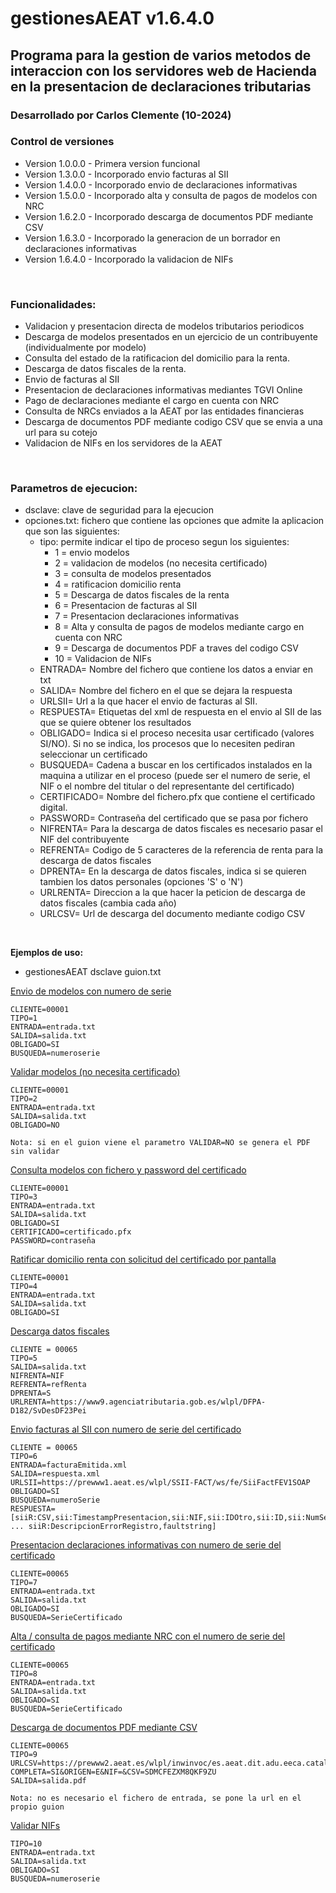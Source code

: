 # gestionesAEAT v1.6.4.0
## Programa para la gestion de varios metodos de interaccion con los servidores web de Hacienda en la presentacion de declaraciones tributarias

### Desarrollado por Carlos Clemente (10-2024)

### Control de versiones
- Version 1.0.0.0 - Primera version funcional
- Version 1.3.0.0 - Incorporado envio facturas al SII
- Version 1.4.0.0 - Incorporado envio de declaraciones informativas
- Version 1.5.0.0 - Incorporado alta y consulta de pagos de modelos con NRC
- Version 1.6.2.0 - Incorporado descarga de documentos PDF mediante CSV
- Version 1.6.3.0 - Incorporado la generacion de un borrador en declaraciones informativas
- Version 1.6.4.0 - Incorporado la validacion de NIFs
<br>

### Funcionalidades:
- Validacion y presentacion directa de modelos tributarios periodicos
- Descarga de modelos presentados en un ejercicio de un contribuyente (individualmente por modelo)
- Consulta del estado de la ratificacion del domicilio para la renta.
- Descarga de datos fiscales de la renta.
- Envio de facturas al SII
- Presentacion de declaraciones informativas mediantes TGVI Online
- Pago de declaraciones mediante el cargo en cuenta con NRC
- Consulta de NRCs enviados a la AEAT por las entidades financieras
- Descarga de documentos PDF mediante codigo CSV que se envia a una url para su cotejo
- Validacion de NIFs en los servidores de la AEAT
<br>

### Parametros de ejecucion:
* dsclave: clave de seguridad para la ejecucion
* opciones.txt: fichero que contiene las opciones que admite la aplicacion que son las siguientes:
	* tipo: permite indicar el tipo de proceso segun los siguientes:
		- 1 = envio modelos
		- 2 = validacion de modelos (no necesita certificado)
		- 3 = consulta de modelos presentados
		- 4 = ratificacion domicilio renta
		- 5 = Descarga de datos fiscales de la renta
		- 6 = Presentacion de facturas al SII
		- 7 = Presentacion declaraciones informativas
		- 8 = Alta y consulta de pagos de modelos mediante cargo en cuenta con NRC
		- 9 = Descarga de documentos PDF a traves del codigo CSV
		- 10 = Validacion de NIFs
	* ENTRADA= Nombre del fichero que contiene los datos a enviar en txt
	* SALIDA= Nombre del fichero en el que se dejara la respuesta
	* URLSII= Url a la que hacer el envio de facturas al SII.
	* RESPUESTA= Etiquetas del xml de respuesta en el envio al SII de las que se quiere obtener los resultados
	* OBLIGADO= Indica si el proceso necesita usar certificado (valores SI/NO). Si no se indica, los procesos que lo necesiten pediran seleccionar un certificado
	* BUSQUEDA= Cadena a buscar en los certificados instalados en la maquina a utilizar en el proceso (puede ser el numero de serie, el NIF o el nombre del titular o del representante del certificado)
	* CERTIFICADO= Nombre del fichero.pfx que contiene el certificado digital.
	* PASSWORD= Contraseña del certificado que se pasa por fichero
	* NIFRENTA= Para la descarga de datos fiscales es necesario pasar el NIF del contribuyente
	* REFRENTA= Codigo de 5 caracteres de la referencia de renta para la descarga de datos fiscales
	* DPRENTA= En la descarga de datos fiscales, indica si se quieren tambien los datos personales (opciones 'S' o 'N')
	* URLRENTA= Direccion a la que hacer la peticion de descarga de datos fiscales (cambia cada año)
	* URLCSV= Url de descarga del documento mediante codigo CSV
<br>

<b>Ejemplos de uso: </b>

- gestionesAEAT dsclave guion.txt

<u>Envio de modelos con numero de serie</u>
```
CLIENTE=00001
TIPO=1
ENTRADA=entrada.txt
SALIDA=salida.txt
OBLIGADO=SI
BUSQUEDA=numeroserie
```

<u>Validar modelos (no necesita certificado)</u>
```
CLIENTE=00001
TIPO=2
ENTRADA=entrada.txt
SALIDA=salida.txt
OBLIGADO=NO
	
Nota: si en el guion viene el parametro VALIDAR=NO se genera el PDF sin validar
```
<u>Consulta modelos con fichero y password del certificado</u>
```
CLIENTE=00001
TIPO=3
ENTRADA=entrada.txt
SALIDA=salida.txt
OBLIGADO=SI
CERTIFICADO=certificado.pfx
PASSWORD=contraseña
```
<u>Ratificar domicilio renta con solicitud del certificado por pantalla</u>
```
CLIENTE=00001
TIPO=4
ENTRADA=entrada.txt
SALIDA=salida.txt
OBLIGADO=SI
```
<u>Descarga datos fiscales</u>
```
CLIENTE = 00065
TIPO=5
SALIDA=salida.txt
NIFRENTA=NIF
REFRENTA=refRenta
DPRENTA=S
URLRENTA=https://www9.agenciatributaria.gob.es/wlpl/DFPA-D182/SvDesDF23Pei
```
<u>Envio facturas al SII con numero de serie del certificado</u>
```
CLIENTE = 00065
TIPO=6
ENTRADA=facturaEmitida.xml
SALIDA=respuesta.xml
URLSII=https://prewww1.aeat.es/wlpl/SSII-FACT/ws/fe/SiiFactFEV1SOAP
OBLIGADO=SI
BUSQUEDA=numeroSerie
RESPUESTA=[siiR:CSV,sii:TimestampPresentacion,sii:NIF,sii:IDOtro,sii:ID,sii:NumSerieFacturaEmisor ... siiR:DescripcionErrorRegistro,faultstring]
```

<u>Presentacion declaraciones informativas con numero de serie del certificado</u>
```
CLIENTE=00065
TIPO=7
ENTRADA=entrada.txt
SALIDA=salida.txt
OBLIGADO=SI
BUSQUEDA=SerieCertificado
```

<u>Alta / consulta de pagos mediante NRC con el numero de serie del certificado</u>
```
CLIENTE=00065
TIPO=8
ENTRADA=entrada.txt
SALIDA=salida.txt
OBLIGADO=SI
BUSQUEDA=SerieCertificado
```

<u>Descarga de documentos PDF mediante CSV</u>
```
CLIENTE=00065
TIPO=9
URLCSV=https://prewww2.aeat.es/wlpl/inwinvoc/es.aeat.dit.adu.eeca.catalogo.vis.VisualizaSc?COMPLETA=SI&ORIGEN=E&NIF=&CSV=SDMCFEZXM8QKF9ZU
SALIDA=salida.pdf	

Nota: no es necesario el fichero de entrada, se pone la url en el propio guion
```

<u>Validar NIFs</u>
```
TIPO=10
ENTRADA=entrada.txt
SALIDA=salida.txt
OBLIGADO=SI
BUSQUEDA=numeroserie
```